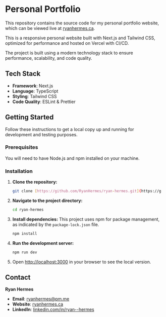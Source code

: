 # Personal Portfolio

This repository contains the source code for my personal portfolio website, which can be viewed live at [ryanhermes.ca](https://ryanhermes.ca).

This is a responsive personal website built with Next.js and Tailwind CSS, optimized for performance and hosted on Vercel with CI/CD.

The project is built using a modern technology stack to ensure performance, scalability, and code quality.

## Tech Stack

- **Framework**: Next.js
- **Language**: TypeScript
- **Styling**: Tailwind CSS
- **Code Quality**: ESLint & Prettier

## Getting Started

Follow these instructions to get a local copy up and running for development and testing purposes.

### Prerequisites

You will need to have Node.js and npm installed on your machine.

### Installation

1.  **Clone the repository:**

    ```sh
    git clone [https://github.com/RyanHermes/ryan-hermes.git](https://github.com/RyanHermes/ryan-hermes.git)
    ```

2.  **Navigate to the project directory:**

    ```sh
    cd ryan-hermes
    ```

3.  **Install dependencies:**
    This project uses npm for package management, as indicated by the `package-lock.json` file.

    ```sh
    npm install
    ```

4.  **Run the development server:**

    ```sh
    npm run dev
    ```

5.  Open [http://localhost:3000](http://localhost:3000) in your browser to see the local version.

## Contact

**Ryan Hermes**

- **Email**: ryanhermes@pm.me
- **Website**: [ryanhermes.ca](https://ryanhermes.ca)
- **LinkedIn**: [linkedin.com/in/ryan--hermes](https://linkedin.com/in/ryan--hermes)
